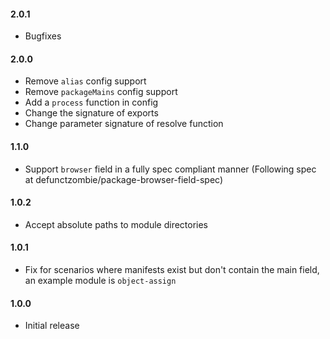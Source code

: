 #### 2.0.1

- Bugfixes

#### 2.0.0

- Remove `alias` config support
- Remove `packageMains` config support
- Add a `process` function in config
- Change the signature of exports
- Change parameter signature of resolve function

#### 1.1.0

- Support `browser` field in a fully spec compliant manner (Following spec at defunctzombie/package-browser-field-spec)

#### 1.0.2

- Accept absolute paths to module directories

#### 1.0.1

- Fix for scenarios where manifests exist but don't contain the main field, an example module is `object-assign`

#### 1.0.0

- Initial release
